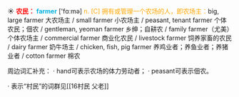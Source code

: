 ☀ <font color="red">**农民：**</font>
<font color="sky blue">**farmer**</font> ['fɑːmə] 
<font color="orange">n. [C] 拥有或管理一个农场的人，即农场主：</font>big, large farmer 大农场主 / small farmer 小农场主 / peasant, tenant farmer 个体农民；佃农 / gentleman, yeoman farmer 乡绅；自耕农 / family farmer（尤美）个体农场主 / commercial farmer 商业化农民 / livestock farmer 饲养家畜的农民 / dairy farmer 奶牛场主 / chicken, fish, pig farmer 养鸡业者；养鱼业者；养猪业者 / cotton farmer 棉农

周边词汇补充：
· hand可表示农场的体力劳动者；
· peasant可表示佃农。

· 表示“村民”的词群见[[16村民 父老]]
